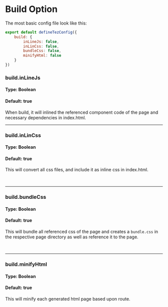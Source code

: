 # Build Option
The most basic config file look like this:

```js
export default defineTezConfig({
    build: {
        inLineJs: false,
        inLinCss: false,
        bundleCss: false,
        minifyHtml: false
    }
})
```

### build.inLineJs
#### Type: Boolean
#### Default: true

When build, it will inlined the referenced component code of the page and necessary dependencies in index.html.
<br />

* * *

### build.inLinCss
#### Type: Boolean
#### Default: true

This will convert all css files, and include it as inline css in index.html.

<br />

* * *

### build.bundleCss
#### Type: Boolean
#### Default: true

This will bundle all referenced css of the page and creates a `bundle.css` in the respective page directory as well as reference it to the page.

<br />

* * *

### build.minifyHtml
#### Type: Boolean
#### Default: true

This will minify each generated html page based upon route.
